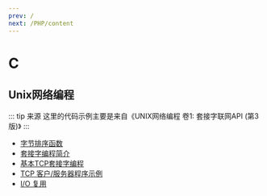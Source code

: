 ```yaml
---
prev: /
next: /PHP/content
---
```


# C
## Unix网络编程
::: tip 来源
这里的代码示例主要是来自《UNIX网络编程 卷1: 套接字联网API (第3版)》
:::

- [字节排序函数](unp/byteorder.md)
- [套接字编程简介](unp/intro.md)
- [基本TCP套接字编程](unp/tcp-socket.md)
- [TCP 客户/服务器程序示例](unp/tcpcliserv.md)
- [I/O 复用](unp/io-multiplexing.md)